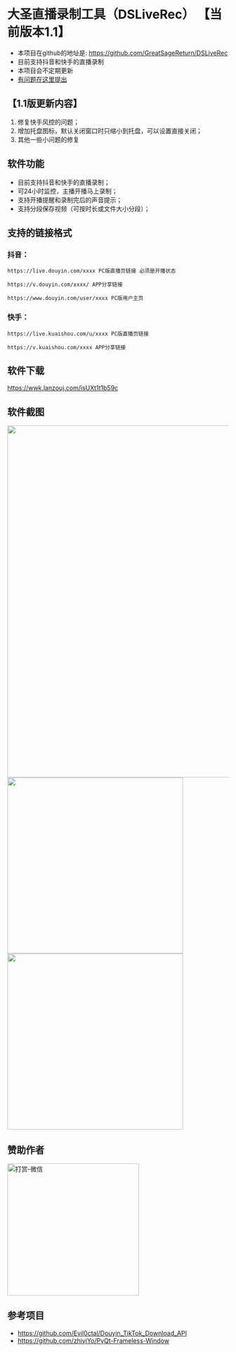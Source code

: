 # 大圣直播录制工具（DSLiveRec） 【当前版本1.1】

- 本项目在github的地址是: https://github.com/GreatSageReturn/DSLiveRec
- 目前支持抖音和快手的直播录制
- 本项目会不定期更新
- [有问题在这里提出](https://github.com/GreatSageReturn/DSLiveRec/issues)

## 【1.1版更新内容】
1. 修复快手风控的问题；
2. 增加托盘图标，默认关闭窗口时只缩小到托盘，可以设置直接关闭；
3. 其他一些小问题的修复

## 软件功能
- 目前支持抖音和快手的直播录制；
- 可24小时监控，主播开播马上录制；
- 支持开播提醒和录制完后的声音提示；
- 支持分段保存视频（可按时长或文件大小分段）；

## 支持的链接格式

### 抖音：
`https://live.douyin.com/xxxx PC版直播页链接 必须是开播状态`

`https://v.douyin.com/xxxx/ APP分享链接`

`https://www.douyin.com/user/xxxx PC版用户主页`

### 快手：
`https://live.kuaishou.com/u/xxxx PC版直播页链接`

`https://v.kuaishou.com/xxxx APP分享链接`


## 软件下载

https://wwk.lanzouj.com/isUXt1t1b59c


## 软件截图

<img src="https://attach.52pojie.cn/forum/202403/29/102829ygct8xxp4rthplpt.jpg" style="width: 800px;" />
<img src="https://attach.52pojie.cn/forum/202403/29/102831rccnpvhnc1222c8u.jpg" style="width: 400px;" />
<img src="https://attach.52pojie.cn/forum/202403/29/102833yfowxxctlgg7tlob.jpg" style="width: 400px;" />



## 赞助作者

<img alt="打赏-微信" src="https://dssoft-1255464161.cos.ap-nanjing.myqcloud.com/IMG_0057(20240319-110004).JPG" style="width: 300px;" />

## 参考项目

- https://github.com/Evil0ctal/Douyin_TikTok_Download_API
- https://github.com/zhiyiYo/PyQt-Frameless-Window
